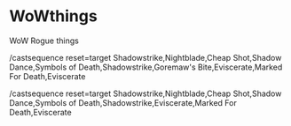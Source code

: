 # WoWthings
WoW Rogue things

/castsequence reset=target Shadowstrike,Nightblade,Cheap Shot,Shadow Dance,Symbols of Death,Shadowstrike,Goremaw's Bite,Eviscerate,Marked For Death,Eviscerate

/castsequence reset=target Shadowstrike,Nightblade,Cheap Shot,Shadow Dance,Symbols of Death,Shadowstrike,Eviscerate,Marked For Death,Eviscerate
